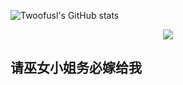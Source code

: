 <!--
- 隐藏一些统计信息（加在用户名后）：&hide=stars,commits,prs,issues,contribs
- 私人项目提交数：&count_private=true
- 显示图标：&show_icons=true
- 自定义主题：&theme=vision-friendly-dark
-->

![Twoofusl's GitHub stats](https://github-readme-stats.vercel.app/api?username=twoofusl&count_private=true&show_icons=true&theme=great-gatsby)

<p align="center">
  <a href="https://github.com/Twoofusl">  <!--热门语言，可修改-->
    <img src="https://github-readme-stats.vercel.app/api/top-langs?username=twoofusl&layout=compact&langs_count=5&theme=algolia"/>  <!--可修改-->
  </a>
</p>

<!--
 - 热门语言
[![Top Langs](https://github-readme-stats.vercel.app/api/top-langs/?username=Twoofusl&layout=compact)](https://github.com/anuraghazra/github-readme-stats)
-->
## 请巫女小姐务必嫁给我

